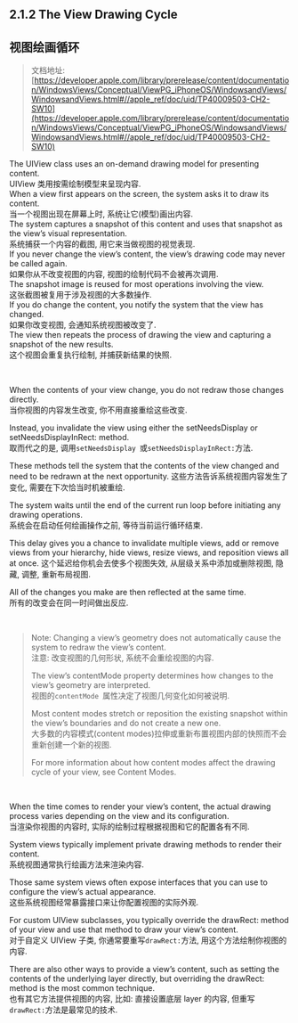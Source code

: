 ## 2.1.2 The View Drawing Cycle

## **视图绘画循环**

>文档地址: [https://developer.apple.com/library/prerelease/content/documentation/WindowsViews/Conceptual/ViewPG_iPhoneOS/WindowsandViews/WindowsandViews.html#//apple_ref/doc/uid/TP40009503-CH2-SW10](https://developer.apple.com/library/prerelease/content/documentation/WindowsViews/Conceptual/ViewPG_iPhoneOS/WindowsandViews/WindowsandViews.html#//apple_ref/doc/uid/TP40009503-CH2-SW10)  

The UIView class uses an on-demand drawing model for presenting content.  
UIView 类用按需绘制模型来呈现内容.  
When a view first appears on the screen, the system asks it to draw its content.  
当一个视图出现在屏幕上时, 系统让它(模型)画出内容.  
The system captures a snapshot of this content and uses that snapshot as the view’s visual representation.  
系统捕获一个内容的截图, 用它来当做视图的视觉表现.  
If you never change the view’s content, the view’s drawing code may never be called again.  
如果你从不改变视图的内容, 视图的绘制代码不会被再次调用.  
The snapshot image is reused for most operations involving the view.  
这张截图被复用于涉及视图的大多数操作.  
If you do change the content, you notify the system that the view has changed.  
如果你改变视图, 会通知系统视图被改变了.  
The view then repeats the process of drawing the view and capturing a snapshot of the new results.       
这个视图会重复执行绘制, 并捕获新结果的快照.  

</br>

When the contents of your view change, you do not redraw those changes directly.  
当你视图的内容发生改变, 你不用直接重绘这些改变.

Instead, you invalidate the view using either the setNeedsDisplay or setNeedsDisplayInRect: method.  
取而代之的是, 调用`setNeedsDisplay `或`setNeedsDisplayInRect:`方法.

These methods tell the system that the contents of the view changed and need to be redrawn at the next opportunity. 
这些方法告诉系统视图内容发生了变化, 需要在下次恰当时机被重绘.

The system waits until the end of the current run loop before initiating any drawing operations.  
系统会在启动任何绘画操作之前, 等待当前运行循环结束.

This delay gives you a chance to invalidate multiple views, add or remove views from your hierarchy, hide views, resize views, and reposition views all at once. 
这个延迟给你机会去使多个视图失效, 从层级关系中添加或删除视图, 隐藏, 调整, 重新布局视图.

All of the changes you make are then reflected at the same time.  
所有的改变会在同一时间做出反应.

</br>

>Note: Changing a view’s geometry does not automatically cause the system to redraw the view’s content.  
>注意: 改变视图的几何形状, 系统不会重绘视图的内容.  
>
>The view’s contentMode property determines how changes to the view’s geometry are interpreted.   
>视图的`contentMode `属性决定了视图几何变化如何被说明.
>
>Most content modes stretch or reposition the existing snapshot within the view’s boundaries and do not create a new one.  
>大多数的内容模式(content modes)拉伸或重新布置视图内部的快照而不会重新创建一个新的视图.
>
>For more information about how content modes affect the drawing cycle of your view, see Content Modes.
>

</br>

When the time comes to render your view’s content, the actual drawing process varies depending on the view and its configuration.  
当渲染你视图的内容时, 实际的绘制过程根据视图和它的配置各有不同.

System views typically implement private drawing methods to render their content.  
系统视图通常执行绘画方法来渲染内容.

Those same system views often expose interfaces that you can use to configure the view’s actual appearance.  
这些系统视图经常暴露接口来让你配置视图的实际外观.

For custom UIView subclasses, you typically override the drawRect: method of your view and use that method to draw your view’s content.  
对于自定义 UIView 子类, 你通常要重写`drawRect:`方法, 用这个方法绘制你视图的内容.

There are also other ways to provide a view’s content, such as setting the contents of the underlying layer directly, but overriding the drawRect: method is the most common technique.  
也有其它方法提供视图的内容, 比如: 直接设置底层 layer 的内容, 但重写`drawRect:`方法是最常见的技术.

